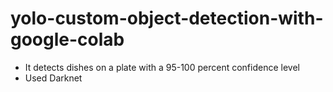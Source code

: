# yolo-custom-object-detection-with-google-colab
- It detects dishes on a plate with a 95-100 percent confidence level
- Used Darknet
